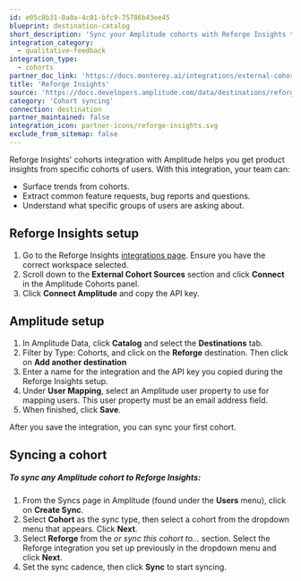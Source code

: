 ```yaml
---
id: e05c8b31-0a0a-4c01-bfc9-75786b43ee45
blueprint: destination-catalog
short_description: 'Sync your Amplitude cohorts with Reforge Insights to understand qualitative feedback from specific groups of users.'
integration_category:
  - qualitative-feedback
integration_type:
  - cohorts
partner_doc_link: 'https://docs.monterey.ai/integrations/external-cohorts#amplitude'
title: 'Reforge Insights'
source: 'https://docs.developers.amplitude.com/data/destinations/reforge-insights'
category: 'Cohort syncing'
connection: destination
partner_maintained: false
integration_icon: partner-icons/reforge-insights.svg
exclude_from_sitemap: false
---
```

Reforge Insights' cohorts integration with Amplitude helps you get product insights from specific cohorts of users. With this integration, your team can:

- Surface trends from cohorts.
- Extract common feature requests, bug reports and questions.
- Understand what specific groups of users are asking about.

## Reforge Insights setup

1. Go to the Reforge Insights [integrations page](https://insights.reforge.com/w/default/settings/integrations). Ensure you have the correct workspace selected.
2. Scroll down to the **External Cohort Sources** section and click **Connect** in the Amplitude Cohorts panel.
3. Click **Connect Amplitude** and copy the API key.

## Amplitude setup

1. In Amplitude Data, click **Catalog** and select the **Destinations** tab.
2. Filter by Type: Cohorts, and click on the **Reforge** destination. Then click on **Add another destination**
3. Enter a name for the integration and the API key you copied during the Reforge Insights setup.
4. Under **User Mapping**, select an Amplitude user property to use for mapping users. This user property must be an email address field.
5. When finished, click **Save**.

After you save the integration, you can sync your first cohort.

## Syncing a cohort

##### To sync any Amplitude cohort to Reforge Insights:

1. From the Syncs page in Amplitude (found under the **Users** menu), click on **Create Sync**.
2. Select **Cohort** as the sync type, then select a cohort from the dropdown menu that appears. Click **Next**.
3. Select **Reforge** from the *or sync this cohort to...* section. Select the Reforge integration you set up previously in the dropdown menu and click **Next**.
4. Set the sync cadence, then click **Sync** to start syncing.
